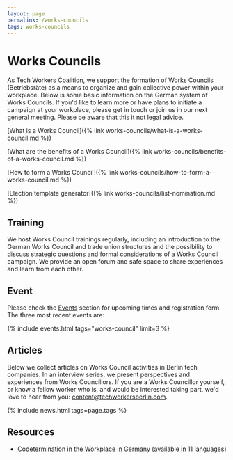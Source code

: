 ```yaml
---
layout: page
permalink: /works-councils
tags: works-councils
---
```

# Works Councils

As Tech Workers Coalition, we support the formation of Works Councils (Betriebsräte) as a means to organize and gain collective power within your workplace. Below is some basic information on the German system of Works Councils. If you'd like to learn more or have plans to initiate a campaign at your workplace, please get in touch or join us in our next general meeting. Please be aware that this it not legal advice.

[What is a Works Council]({% link works-councils/what-is-a-works-council.md %})

[What are the benefits of a Works Council]({% link works-councils/benefits-of-a-works-council.md %})

[How to form a Works Council]({% link works-councils/how-to-form-a-works-council.md %})

[Election template generator]({% link works-councils/list-nomination.md %})

## Training

We host Works Council trainings regularly, including an introduction to the German Works Council and trade union structures and the possibility to discuss strategic questions and formal considerations of a Works Council campaign. We provide an open forum and safe space to share experiences and learn from each other.

## Event
Please check the [Events](/events) section for upcoming times and registration form. The three most recent events are:

{% include events.html tags="works-council" limit=3 %}

## Articles

Below we collect articles on Works Council activities in Berlin tech companies. In an interview series, we present perspectives and experiences from Works Councillors. If you are a Works Councillor yourself, or know a fellow worker who is, and would be interested taking part, we'd love to hear from you: [content@techworkersberlin.com](mailto:content@techworkersberlin.com).

{% include news.html tags=page.tags %}

<span id="resources" />

## Resources

* [Codetermination in the Workplace in Germany](https://www.dgb.de/betriebsratswahl/++co++97a86fd0-70bb-11ed-865c-001a4a160123) (available in 11 languages)
